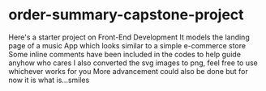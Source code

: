 # order-summary-capstone-project
Here's a starter project on Front-End Development
It models the landing page of a music App which looks similar to a simple e-commerce store
Some inline comments have been included in the codes to help guide anyhow who cares
I also converted the svg  images to png, feel free to use whichever works for you
More advancement could also be done but for now it is what is...smiles
